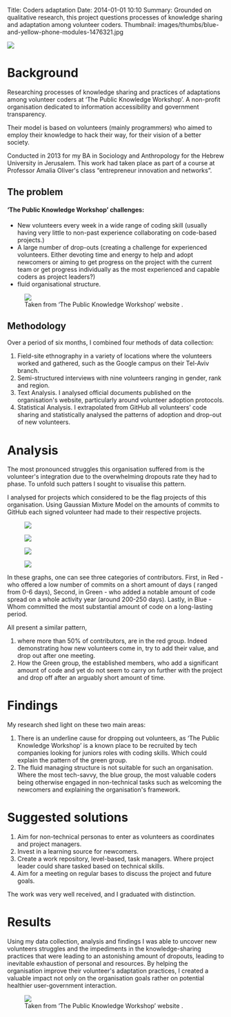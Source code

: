 Title: Coders adaptation
Date: 2014-01-01 10:10
Summary: Grounded on qualitative research, this project questions processes of knowledge sharing and adaptation among volunteer coders.
Thumbnail: images/thumbs/blue-and-yellow-phone-modules-1476321.jpg


<img class="image fit" src="images/fulls/laptop-codes.jpg">


# Background
Researching processes of knowledge sharing and practices of adaptations among volunteer coders at ‘The Public Knowledge Workshop’. A non-profit organisation dedicated to information accessibility and government transparency.

 Their model is based on volunteers (mainly programmers) who aimed to employ their knowledge to hack their way, for their vision of a better society.

Conducted in 2013 for my BA in Sociology and Anthropology for the Hebrew University in Jerusalem.
This work had taken place as part of a course at Professor Amalia Oliver's class “entrepreneur innovation and networks”.

## The problem

#### ‘The Public Knowledge Workshop’ challenges:

* New volunteers every week in a wide range of coding skill (usually having very little to non-past experience collaborating on code-based projects.)
* A large number of drop-outs (creating a challenge for experienced volunteers. Either devoting time and energy to help and adopt newcomers or aiming to get progress on the project with the current team or get progress individually as the most experienced and capable coders as project leaders?)
* fluid organisational structure.


<figure>
  <img class="fit image" src="images/fulls/hasadna1.jpg" />
  <figcaption>  Taken from ‘The Public Knowledge Workshop’ website .</figcaption>
</figure>


## Methodology

Over a period of six months, I combined four methods of data collection:

1. Field-site ethnography in a variety of locations where the volunteers worked and gathered, such as the Google campus on their Tel-Aviv branch.
2. Semi-structured interviews with nine volunteers ranging in gender, rank and region.
3. Text Analysis. I analysed official documents published on the organisation's website, particularly around volunteer adoption protocols.
4. Statistical Analysis. I extrapolated from GitHub all volunteers’ code sharing and statistically analysed the patterns of adoption and drop-out of new volunteers.

# Analysis

The most pronounced struggles this organisation suffered from is the volunteer's integration due to the overwhelming dropouts rate they had to phase.
To unfold such patters I sought to visualise this pattern.

 I analysed for projects which considered to be the flag projects of this organisation. Using Gaussian Mixture Model on the amounts of commits to GitHub each signed volunteer had made to their respective projects.

<figure>
  <img class="fit image" src="images/fulls/anyway.png" />
</figure>


<figure>
  <img class="fit image" src="images/fulls/squere.png" />
</figure>

<figure>
  <img class="fit image" src="images/fulls/open.png" />
</figure>


<figure>
  <img class="fit image" src="images/fulls/openbudget.png" />
</figure>


In these graphs, one can see three categories of contributors.
First, in Red - who offered a low number of commits on a short amount of days ( ranged from 0-6 days),
Second, in Green - who added a notable amount of code spread on a whole activity year (around 200-250 days).
Lastly, in Blue - Whom committed the most substantial amount of code on a long-lasting period.

All present a similar pattern,
1. where more than 50% of contributors, are in the red group. Indeed demonstrating how new volunteers come in, try to add their value, and drop out after one meeting.
2. How the Green group, the established members, who add a significant amount of code and yet do not seem to carry on further with the project and drop off after an arguably short amount of time.


# Findings

My research shed light on these two main areas:
1. There is an underline cause for dropping out volunteers, as ‘The Public Knowledge Workshop’ is a known place to be recruited by tech companies looking for juniors roles with coding skills. Which could explain the pattern of the green group.  
1. The fluid managing structure is not suitable for such an organisation. Where the most tech-savvy, the blue group, the most valuable coders being otherwise engaged in non-technical tasks such as welcoming the newcomers and explaining the organisation's framework.

# Suggested solutions

1. Aim for non-technical personas to enter as volunteers as coordinates and project managers.
1. Invest in a learning source for newcomers.
1. Create a work repository, level-based, task managers. Where project leader could share tasked based on technical skills.
1. Aim for a meeting on regular bases to discuss the project and future goals.

The work was very well received, and I graduated with distinction.


# Results

Using my data collection, analysis and findings I was able to uncover new volunteers struggles and the impediments in the knowledge-sharing practices that were leading to an astonishing amount of dropouts,  leading to inevitable exhaustion of personal and resources.
By helping the organisation improve their volunteer's adaptation practices, I created a valuable impact not only on the organisation goals rather on potential healthier user-government interaction.



<figure>
  <img class="fit image" src="images/fulls/hasadna2.jpg" />
  <figcaption>  Taken from ‘The Public Knowledge Workshop’ website .</figcaption>
</figure>
